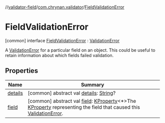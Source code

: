 //[validator-field](../../../index.md)/[com.chrynan.validator](../index.md)/[FieldValidationError](index.md)



# FieldValidationError  
 [common] interface [FieldValidationError](index.md) : [ValidationError](../../../../validator-core/validator-core/com.chrynan.validator/-validation-error/index.md)

A [ValidationError](../../../../validator-core/validator-core/com.chrynan.validator/-validation-error/index.md) for a particular field on an object. This could be useful to retain information about which fields failed validation.

   


## Properties  
  
|  Name |  Summary | 
|---|---|
| <a name="com.chrynan.validator/FieldValidationError/details/#/PointingToDeclaration/"></a>[details](index.md#%5Bcom.chrynan.validator%2FFieldValidationError%2Fdetails%2F%23%2FPointingToDeclaration%2F%5D%2FProperties%2F1752467176)| <a name="com.chrynan.validator/FieldValidationError/details/#/PointingToDeclaration/"></a> [common] abstract val [details](index.md#%5Bcom.chrynan.validator%2FFieldValidationError%2Fdetails%2F%23%2FPointingToDeclaration%2F%5D%2FProperties%2F1752467176): [String](https://kotlinlang.org/api/latest/jvm/stdlib/kotlin/-string/index.html)?   <br>|
| <a name="com.chrynan.validator/FieldValidationError/field/#/PointingToDeclaration/"></a>[field](field.md)| <a name="com.chrynan.validator/FieldValidationError/field/#/PointingToDeclaration/"></a> [common] abstract val [field](field.md): [KProperty](https://kotlinlang.org/api/latest/jvm/stdlib/kotlin.reflect/-k-property/index.html)<*>The [KProperty](https://kotlinlang.org/api/latest/jvm/stdlib/kotlin.reflect/-k-property/index.html) representing the field that caused this [ValidationError](../../../../validator-core/validator-core/com.chrynan.validator/-validation-error/index.md).   <br>|

